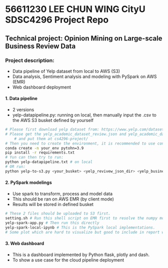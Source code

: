 # 56611230 LEE CHUN WING CityU SDSC4296 Project Repo
## Technical project: Opinion Mining on Large-scale Business Review Data
### Project description:
- Data pipeline of Yelp dataset from local to AWS (S3)
- Data analysis, Sentiment analysis and modeling with PySpark on AWS (EMR)
- Web dashboard deployment

#### 1. Data pipeline
- 2 versions
- yelp-datapipeline.py: running on local, then manually input the .csv to the AWS S3 busket defined by yourself
```bash
# Please first download yelp dataset from: https://www.yelp.com/dataset
# Please get the yelp_academic_dataset_review.json and yelp_academic_dataset_business.json
    # and put them at cs4296-project/
# Then you need to create the environment, it is recommended to use conda
conda create -n your_env pytohn=3.9
pip install -r requirements.txt
# Yun can then try to run:
python yelp-datapipeline.txt # on local
# OR run:
python yelp-to-s3.py <your_busket> <yelp_revivew_json_dir> <yelp_business_json_dir> # sdk pipeline to S3
```

#### 2. PySpark modelings
- Use spark to transform, process and model data
- This should be ran on AWS EMR (by client mode)
- Results will be stored in defined busket
```bash
# These 2 files should be uploaded to S3 first.
setting.sh # Run this shell script on EMR first to resolve the numpy module not found problem
yelp-spark-app.py # Then run this directly
yelp-spark-local-ipynb # This is the PySpark local implementations.
# Some plot which are hard to visualize but good to include in report will be plotted here
```

#### 3. Web dashboard
- This is a dashboard implemented by Python flask, plotly and dash.
- To show a use case for the cloud pipeline deployment


